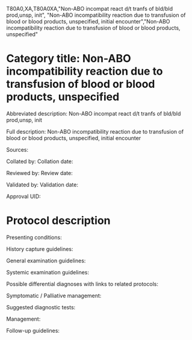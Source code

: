 T80A0,XA,T80A0XA,"Non-ABO incompat react d/t tranfs of bld/bld prod,unsp, init", "Non-ABO incompatibility reaction due to transfusion of blood or blood products, unspecified, initial encounter","Non-ABO incompatibility reaction due to transfusion of blood or blood products, unspecified"
# Category title: Non-ABO incompatibility reaction due to transfusion of blood or blood products, unspecified

Abbreviated description: Non-ABO incompat react d/t tranfs of bld/bld prod,unsp, init

Full description: Non-ABO incompatibility reaction due to transfusion of blood or blood products, unspecified, initial encounter

Sources:

Collated by:
Collation date:

Reviewed by:
Review date:

Validated by:
Validation date:

Approval UID:

# Protocol description

Presenting conditions:

History capture guidelines:

General examination guidelines:

Systemic examination guidelines:

Possible differential diagnoses with links to related protocols:

Symptomatic / Palliative management:

Suggested diagnostic tests:

Management:

Follow-up guidelines:
